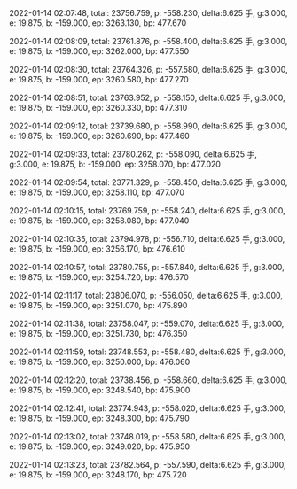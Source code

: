 2022-01-14 02:07:48, total: 23756.759, p: -558.230, delta:6.625 手, g:3.000, e: 19.875, b: -159.000, ep: 3263.130, bp: 477.670

2022-01-14 02:08:09, total: 23761.876, p: -558.400, delta:6.625 手, g:3.000, e: 19.875, b: -159.000, ep: 3262.000, bp: 477.550

2022-01-14 02:08:30, total: 23764.326, p: -557.580, delta:6.625 手, g:3.000, e: 19.875, b: -159.000, ep: 3260.580, bp: 477.270

2022-01-14 02:08:51, total: 23763.952, p: -558.150, delta:6.625 手, g:3.000, e: 19.875, b: -159.000, ep: 3260.330, bp: 477.310

2022-01-14 02:09:12, total: 23739.680, p: -558.990, delta:6.625 手, g:3.000, e: 19.875, b: -159.000, ep: 3260.690, bp: 477.460

2022-01-14 02:09:33, total: 23780.262, p: -558.090, delta:6.625 手, g:3.000, e: 19.875, b: -159.000, ep: 3258.070, bp: 477.020

2022-01-14 02:09:54, total: 23771.329, p: -558.450, delta:6.625 手, g:3.000, e: 19.875, b: -159.000, ep: 3258.110, bp: 477.070

2022-01-14 02:10:15, total: 23769.759, p: -558.240, delta:6.625 手, g:3.000, e: 19.875, b: -159.000, ep: 3258.080, bp: 477.040

2022-01-14 02:10:35, total: 23794.978, p: -556.710, delta:6.625 手, g:3.000, e: 19.875, b: -159.000, ep: 3256.170, bp: 476.610

2022-01-14 02:10:57, total: 23780.755, p: -557.840, delta:6.625 手, g:3.000, e: 19.875, b: -159.000, ep: 3254.720, bp: 476.570

2022-01-14 02:11:17, total: 23806.070, p: -556.050, delta:6.625 手, g:3.000, e: 19.875, b: -159.000, ep: 3251.070, bp: 475.890

2022-01-14 02:11:38, total: 23758.047, p: -559.070, delta:6.625 手, g:3.000, e: 19.875, b: -159.000, ep: 3251.730, bp: 476.350

2022-01-14 02:11:59, total: 23748.553, p: -558.480, delta:6.625 手, g:3.000, e: 19.875, b: -159.000, ep: 3250.000, bp: 476.060

2022-01-14 02:12:20, total: 23738.456, p: -558.660, delta:6.625 手, g:3.000, e: 19.875, b: -159.000, ep: 3248.540, bp: 475.900

2022-01-14 02:12:41, total: 23774.943, p: -558.020, delta:6.625 手, g:3.000, e: 19.875, b: -159.000, ep: 3248.300, bp: 475.790

2022-01-14 02:13:02, total: 23748.019, p: -558.580, delta:6.625 手, g:3.000, e: 19.875, b: -159.000, ep: 3249.020, bp: 475.950

2022-01-14 02:13:23, total: 23782.564, p: -557.590, delta:6.625 手, g:3.000, e: 19.875, b: -159.000, ep: 3248.170, bp: 475.720